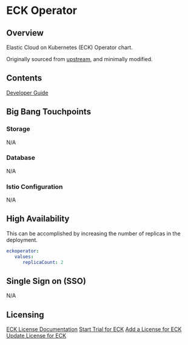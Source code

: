 # ECK Operator

## Overview

Elastic Cloud on Kubernetes (ECK) Operator chart.

Originally sourced from [upstream](https://github.com/elastic/cloud-on-k8s/tree/master/deploy/eck-operator), and minimally modified.

## Contents

[Developer Guide](docs/developer-guide.md)

## Big Bang Touchpoints

### Storage
N/A

### Database
N/A

### Istio Configuration
N/A

## High Availability

This can be accomplished by increasing the number of replicas in the deployment.

```yaml
eckoperator:
   values:
      replicaCount: 2
```

## Single Sign on (SSO)
N/A

## Licensing
[ECK License Documentation](https://www.elastic.co/guide/en/cloud-on-k8s/master/k8s-licensing.html#k8s-licensing)
[Start Trial for ECK](https://www.elastic.co/guide/en/cloud-on-k8s/master/k8s-licensing.html#k8s-start-trial)
[Add a License for ECK](https://www.elastic.co/guide/en/cloud-on-k8s/master/k8s-licensing.html#k8s-start-trial)
[Update License for ECK](https://www.elastic.co/guide/en/cloud-on-k8s/master/k8s-licensing.html#k8s-update-license)






